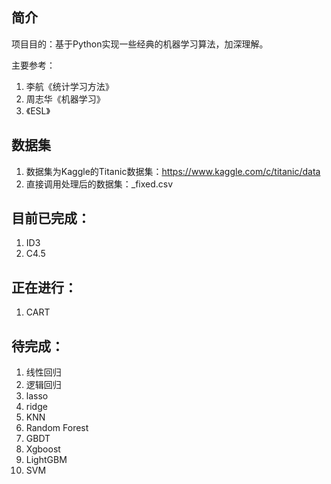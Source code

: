 ## 简介
项目目的：基于Python实现一些经典的机器学习算法，加深理解。

主要参考：
1. 李航《统计学习方法》
2. 周志华《机器学习》
3. 《ESL》

## 数据集
1. 数据集为Kaggle的Titanic数据集：https://www.kaggle.com/c/titanic/data
2. 直接调用处理后的数据集：_fixed.csv

## 目前已完成：
1. ID3
2. C4.5

## 正在进行：
1. CART

## 待完成：
1. 线性回归
2. 逻辑回归
3. lasso
4. ridge
5. KNN
6. Random Forest
7. GBDT
8. Xgboost
9. LightGBM
10. SVM
